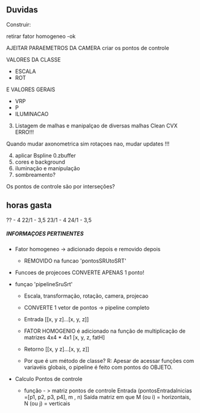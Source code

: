 ## Duvidas

Construir:


retirar fator homogeneo -ok

AJEITAR PARAEMETROS DA CAMERA
criar os pontos de controle

VALORES DA CLASSE 
- ESCALA
- ROT

E VALORES GERAIS
- VRP
- P 
- ILUMINACAO

3. Listagem de malhas e manipalçao de diversas malhas
Clean CVX ERRO!!!

Quando mudar axonometrica sim rotaçoes nao, mudar updates !!!


4. aplicar Bspline
0.zbuffer
5. cores e background
6. iluminação e manipulação
9. sombreamento?


Os pontos de controle são por interseções?



## horas gasta
?? - 4
22/1 - 3,5
23/1 - 4
24/1 - 3,5





##### INFORMAÇOES PERTINENTES

- Fator homogeneo -> adicionado depois e removido depois  
  - REMOVIDO na funcao 'pontosSRUtoSRT'

- Funcoes de projecoes CONVERTE APENAS 1 ponto!

- funçao 'pipelineSruSrt'
  - Escala, transformação, rotação, camera, projecao 
  - CONVERTE 1 vetor de pontos -> pipeline completo  
  - Entrada [[x, y z]...[x, y, z]]
  - FATOR HOMOGENIO é adicionado na função de multiplicação de matrizes 4x4 * 4x1 [x, y, z, fatH] 
  - Retorno [[x, y z]...[x, y, z]]

  - Por que é um método de classe?
    R: Apesar de acessar funções com variavéis globais, o pipeline é feito com pontos do OBJETO.

- Calculo Pontos de controle
  - função - > matriz pontos de controle
    Entrada (pontosEntradaInicias =[p1, p2, p3, p4], m , n)
    Saída matriz em que M (ou i) = horizontais, N (ou j) = verticais 